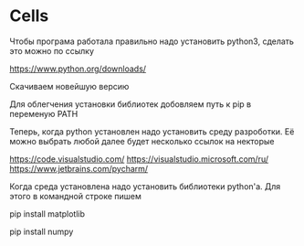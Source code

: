 # Cells

Чтобы програма работала правильно надо установить python3, сделать это можно по ссылку

https://www.python.org/downloads/

Скачиваем новейшую версию

Для облегчения установки библиотек добовляем путь к pip в переменую PATH

Теперь, когда python установлен надо установить среду разроботки.
Её можно выбрать любой далее будет несколько ссылок на некторые

https://code.visualstudio.com/
https://visualstudio.microsoft.com/ru/
https://www.jetbrains.com/pycharm/

Когда среда установлена надо установить библиотеки python'а. 
Для этого в командной строке пишем

pip install matplotlib

pip install numpy
